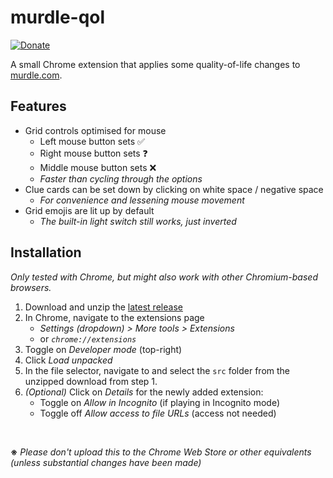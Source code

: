 # murdle-qol
[![Donate](https://img.shields.io/badge/Donate-PayPal-brightgreen.svg)](https://www.paypal.com/donate?hosted_button_id=NYFKAS24D4MJS)

A small Chrome extension that applies some quality-of-life changes to [murdle.com](https://murdle.com).

## Features
- Grid controls optimised for mouse
    - Left mouse button sets ✅
    - Right mouse button sets ❓
    - Middle mouse button sets ❌
    - *Faster than cycling through the options*
- Clue cards can be set down by clicking on white space / negative space
    - *For convenience and lessening mouse movement*
- Grid emojis are lit up by default
    - *The built-in light switch still works, just inverted*

## Installation
*Only tested with Chrome, but might also work with other Chromium-based browsers.*
1. Download and unzip the [latest release](https://github.com/itsschwer/murdle-qol/releases)
2. In Chrome, navigate to the extensions page
    - *Settings (dropdown) \> More tools > Extensions*
    - or *`chrome://extensions`*
3. Toggle on *Developer mode*  (top-right)
4. Click *Load unpacked*
5. In the file selector, navigate to and select the `src` folder from the unzipped download from step 1.
6. *(Optional)* Click on *Details* for the newly added extension:
    - Toggle on *Allow in Incognito* (if playing in Incognito mode)
    - Toggle off *Allow access to file URLs* (access not needed)

<br/>

**※** *Please don't upload this to the Chrome Web Store or other equivalents (unless substantial changes have been made)*
